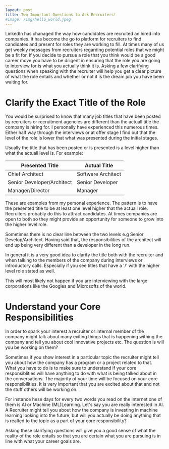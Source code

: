 ```yaml
---
layout: post
title: Two Important Questions to Ask Recruiters!
#image: /img/hello_world.jpeg
---
```


LinkedIn has chanaged the way how candidates are recruited an hired into companies. It has become the go to platform for recruiters to find candidates and present for roles they are working to fill.
At times many of us get weekly messages from recruiters regarding potential roles that we might be a fit for. If you decide to pursue a role that you think would be a good career move you have to be
diligent in ensuring that the role you are going to interview for is what you actually think it is. Asking a few clarifying questions when speaking with the recruiter will help you get a clear picture
of what the role entails and whether or not it is the dream job you have been waiting for.

# Clarify the Exact Title of the Role

You would be surprised to know that many job titles that have been posted by recruiters or recruitment agencies are different than the actuall title the company is hiring for. I personally have experienced this
numerous times. Either half way through the interviews or at offer stage I find out that the level of the role
is lower that what was presented during the initial stages.

Usually the title that has been posted or is presented is a level higher than what the actuall level is. For example:

| Presented Title | Actual Title |
| --------------- | ------------- |
| Chief Architect | Software Architect |
| Senior Developer/Architect | Senior Developer |
| Manager/Director | Manager |

These are examples from my personal experience. The pattern is to have the presented title to be at least one
level higher that the actuall role. Recruiters probably do this to attract candidates. At times companies are open to both so they might provide an opportunity for someone to grow into the higher level role.

Sometimes there is no clear line between the two levels e.g Senior Develop/Architect. Having said that, the responsibilities of the architect will end up being very different than a developer in the long run.

In general it is a very good idea to clarify the title both with the recruiter and when talking to the members of the company during interviews or introductory calls. Especially if you see titles that have a '/' with the higher level role stated as well.

This will most likely not happen if you are interviewing with the large corporations like the Googles and Microsofts of the world.

# Understand your Core Responsibilities

In order to spark your interest a recruiter or internal member of the company might talk about many exiting things that is happening withing the company and tell you about cool innovative projects etc. The question is will you be working on them?

Sometimes if you show interest in a particular topic the recruiter might tell you about how the company has a program or a project related to that. What you have to do is to make sure to understand if your core responsiblities will have anything to do with what is being talked about in the conversations. The majority of your time will be focused on your core responsibilities. It is very important that you are excited about that and not the stuff others will be working on.

For instance hese days for every two words you read on the internet one of them is AI or Machine (ML)Learning. Let's say you are really interested in AI. A Recruiter might tell you about how the company is investing in machine learning looking into the future, but will you actually be doing anything that is realted to the topic as a part of your core responsibility?

Asking these clarifying questions will give you a good sense of what the reality of the role entails so that you are certain what you are pursuing is in line with what your career goals are.

